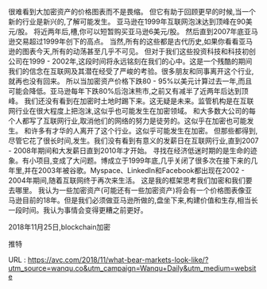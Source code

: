 很难看到大加密资产的价格图表而不是畏缩。 
 但它有助于回顾更早的时候,当一个新的行业是新兴的,了解可能发生。 
 亚马逊在1999年互联网泡沫达到顶峰在90美元/股。 
 将近两年后,槽,你可以短暂购买亚马逊6美元/股。 
 然后直到2007年底亚马逊交易超过1999年创下的高点。 
 当然,所有的这些都是古代历史,如果你看看亚马逊的图表今天,所有的动荡甚至几乎不可见。 
 但对于我们这些投资科技和科技初创公司在1999 - 2002年,这段时间将永远铭刻在我们的心中。这是一个残酷的期间我们的信念在互联网及其潜在经受了严峻的考验。很多朋友和同事离开这个行业,就再也没有回来。 
 所以当加密资产价格下跌80 - 95%以美元计算过去一年,而且可能会降低。亚马逊每年下跌80%后泡沫熊市,之前又有减半了近两年后达到顶峰。 
 我们还没有看到在加密时土地时踢下来。这无疑是未来。监管机构是在互联网行业在很大程度上把泡沫,这似乎也可能发生在加密领域。 
 和大多数大公司的每个人都写了互联网行业,取消他们的网络的努力是徒劳的。这似乎在加密也可能发生。 
 和许多有才华的人离开了这个行业。这似乎可能发生在加密。 
 但那些都得到,尽管它花了很长时间,发生。我们没有看到有意义的发薪日在互联网行业,直到2007 - 2008年期间和大发薪日直到2010年才开始。 
 寻找在经济低迷时期的是生命的迹象。有小项目,变成了大问题。博成立于1999年底,几乎关闭了很多次在接下来的几年里,并在2003年被谷歌。Myspace、LinkedIn和Facebook都出现在2002 - 2004年期间,随着互联网终于再次来生活。 
 这是我的框架思考我们加密和我们要去哪里。 
 我认为一些加密资产(可能还有一些加密资产)将会有一个价格图表像亚马逊目前的18年。但是我们必须做亚马逊所做的,盘坐下来,构建价值和生存,相当长一段时间。我认为事情会变得更糟之前更好。 
  
  
 2018年11月25日,blockchain加密 
  
  
 推特 
  
  
   
  URL : https://avc.com/2018/11/what-bear-markets-look-like/?utm_source=wanqu.co&utm_campaign=Wanqu+Daily&utm_medium=website